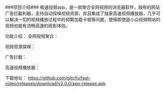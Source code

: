 ###项目介绍###
极速视频app，是一款聚合全网视频的浏览器软件，独有的网站广告拦截利器，支持自动探嗅视频资源，并且集成了独家高速视频播放器，几乎可以解决一切的视频播放过程中的频繁加载卡顿等问题，使得即使是小众视频网站的视频也能有流畅高速的观影体验。

功能介绍：
全网视频聚合：

视频资源探嗅：

广告拦截：

高速视频播放器：


下载地址：
https://github.com/gitcfly/fast-video/releases/download/v2.0.0/app-release.apk
